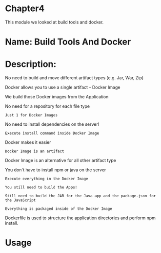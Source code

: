 # Chapter4
This module we looked at build tools and docker.

# Name: Build Tools And Docker

# Description: 

No need to build and move different artifact types (e.g. Jar, War, Zip)

Docker allows you to use a single artifact  - Docker Image

We build those Docker images from the Application

No need for a repository for each file type
    
    Just 1 for Docker Images

No need to install dependencies on the server!

    Execute install command inside Docker Image

Docker makes it easier

    Docker Image is an artifact

Docker Image is an alternative for all other artifact type

You don't have to install npm or java on the server

    Execute everything in the Docker Image

    You still need to build the Apps!

    Still need to build the JAR for the Java app and the package.json for the JavaScript

    Everything is packaged inside of the Docker Image

Dockerfile is used to structure the application directories and perform npm install.


# Usage

